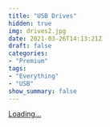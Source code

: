 ```yaml
---
title: "USB Drives"
hidden: true
img: drives2.jpg
date: 2021-03-26T14:13:21Z
draft: false
categories: 
- "Premium"
tags:
- "Everything"
- "USB"
show_summary: false
---
```

<script src="https://gumroad.com/js/gumroad-embed.js"></script>
<div class="gumroad-product-embed"><a href="https://gumroad.com/l/hMesr">Loading...</a></div>